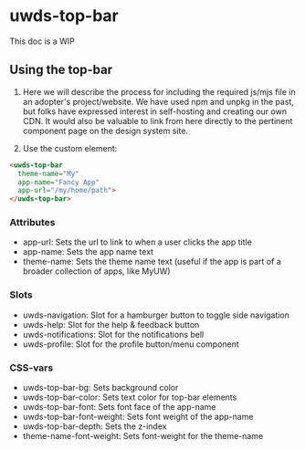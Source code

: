 # uwds-top-bar

This doc is a WIP

## Using the top-bar

1. Here we will describe the process for including the required js/mjs file in an adopter's project/website. We have used npm and unpkg in the past, but folks have expressed interest in self-hosting and creating our own CDN. It would also be valuable to link from here directly to the pertinent component page on the design system site.

2. Use the custom element:

```html
<uwds-top-bar 
  theme-name="My" 
  app-name="Fancy App" 
  app-url="/my/home/path">
</uwds-top-bar>
```

### Attributes

- app-url: Sets the url to link to when a user clicks the app title
- app-name: Sets the app name text
- theme-name: Sets the theme name text (useful if the app is part of a broader collection of apps, like MyUW)

### Slots

- uwds-navigation: Slot for a hamburger button to toggle side navigation
- uwds-help: Slot for the help & feedback button
- uwds-notifications: Slot for the notifications bell
- uwds-profile: Slot for the profile button/menu component

### CSS-vars

- uwds-top-bar-bg: Sets background color 
- uwds-top-bar-color: Sets text color for top-bar elements
- uwds-top-bar-font: Sets font face of the app-name
- uwds-top-bar-font-weight: Sets font weight of the app-name
- uwds-top-bar-depth: Sets the z-index 
- theme-name-font-weight: Sets font-weight for the theme-name
